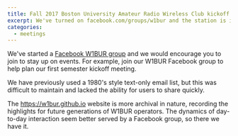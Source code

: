 ```yaml
---
title: Fall 2017 Boston University Amateur Radio Wireless Club kickoff
excerpt: We've turned on facebook.com/groups/w1bur and the station is in operation. Come for our first meeting of the semester.
categories:
  - meetings
---
```


We've started a [Facebook W1BUR group](https://www.facebook.com/groups/w1bur) and we would encourage you to join to stay up on events.
For example, join our W1BUR Facebook group to help plan our first semester kickoff meeting.

We have previously used a 1980's style text-only email list, but this was difficult to maintain and lacked the ability for users to share quickly. 

The https://w1bur.github.io website is more archival in nature, recording the highlights for future generations of W1BUR operators.
The dynamics of day-to-day interaction seem better served by a Facebook group, so there we have it.
